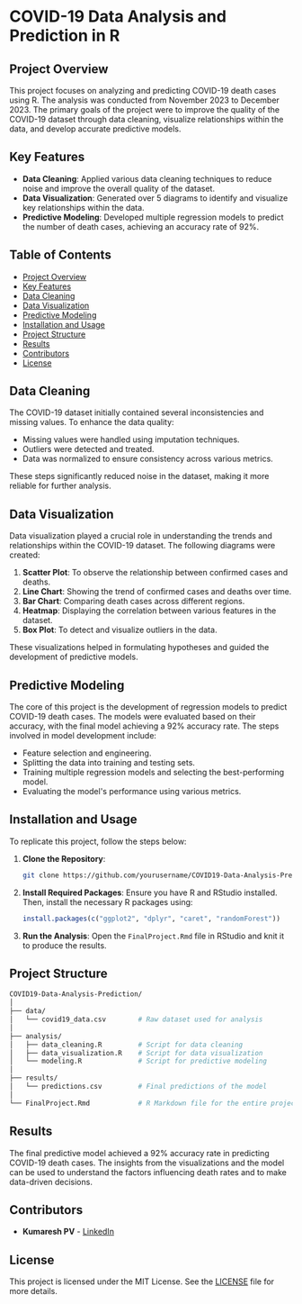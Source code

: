 # COVID-19 Data Analysis and Prediction in R

## Project Overview

This project focuses on analyzing and predicting COVID-19 death cases using R. The analysis was conducted from November 2023 to December 2023. The primary goals of the project were to improve the quality of the COVID-19 dataset through data cleaning, visualize relationships within the data, and develop accurate predictive models.

## Key Features

- **Data Cleaning**: Applied various data cleaning techniques to reduce noise and improve the overall quality of the dataset.
- **Data Visualization**: Generated over 5 diagrams to identify and visualize key relationships within the data.
- **Predictive Modeling**: Developed multiple regression models to predict the number of death cases, achieving an accuracy rate of 92%.

## Table of Contents

- [Project Overview](#project-overview)
- [Key Features](#key-features)
- [Data Cleaning](#data-cleaning)
- [Data Visualization](#data-visualization)
- [Predictive Modeling](#predictive-modeling)
- [Installation and Usage](#installation-and-usage)
- [Project Structure](#project-structure)
- [Results](#results)
- [Contributors](#contributors)
- [License](#license)

## Data Cleaning

The COVID-19 dataset initially contained several inconsistencies and missing values. To enhance the data quality:

- Missing values were handled using imputation techniques.
- Outliers were detected and treated.
- Data was normalized to ensure consistency across various metrics.

These steps significantly reduced noise in the dataset, making it more reliable for further analysis.

## Data Visualization

Data visualization played a crucial role in understanding the trends and relationships within the COVID-19 dataset. The following diagrams were created:

1. **Scatter Plot**: To observe the relationship between confirmed cases and deaths.
2. **Line Chart**: Showing the trend of confirmed cases and deaths over time.
3. **Bar Chart**: Comparing death cases across different regions.
4. **Heatmap**: Displaying the correlation between various features in the dataset.
5. **Box Plot**: To detect and visualize outliers in the data.

These visualizations helped in formulating hypotheses and guided the development of predictive models.

## Predictive Modeling

The core of this project is the development of regression models to predict COVID-19 death cases. The models were evaluated based on their accuracy, with the final model achieving a 92% accuracy rate. The steps involved in model development include:

- Feature selection and engineering.
- Splitting the data into training and testing sets.
- Training multiple regression models and selecting the best-performing model.
- Evaluating the model's performance using various metrics.

## Installation and Usage

To replicate this project, follow the steps below:

1. **Clone the Repository**:
    ```bash
    git clone https://github.com/yourusername/COVID19-Data-Analysis-Prediction.git
    ```
2. **Install Required Packages**:
    Ensure you have R and RStudio installed. Then, install the necessary R packages using:
    ```R
    install.packages(c("ggplot2", "dplyr", "caret", "randomForest"))
    ```
3. **Run the Analysis**:
    Open the `FinalProject.Rmd` file in RStudio and knit it to produce the results.

## Project Structure

```bash
COVID19-Data-Analysis-Prediction/
│
├── data/
│   └── covid19_data.csv        # Raw dataset used for analysis
│
├── analysis/
│   ├── data_cleaning.R         # Script for data cleaning
│   ├── data_visualization.R    # Script for data visualization
│   └── modeling.R              # Script for predictive modeling
│
├── results/
│   └── predictions.csv         # Final predictions of the model
│
└── FinalProject.Rmd            # R Markdown file for the entire project
```


## Results

The final predictive model achieved a 92% accuracy rate in predicting COVID-19 death cases. The insights from the visualizations and the model can be used to understand the factors influencing death rates and to make data-driven decisions.

## Contributors

- **Kumaresh PV** - [LinkedIn](https://www.linkedin.com/in/kumaresh-pv)

## License

This project is licensed under the MIT License. See the [LICENSE](LICENSE) file for more details.
